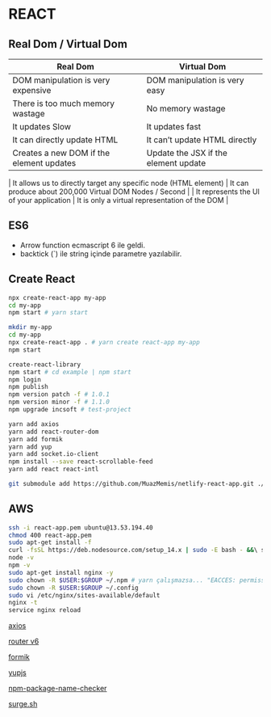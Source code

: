 # REACT

## Real Dom / Virtual Dom

| Real Dom                                 | Virtual Dom                          |
| ---------------------------------------- | ------------------------------------ |
| DOM manipulation is very expensive       | DOM manipulation is very easy        |
| There is too much memory wastage         | No memory wastage                    |
| It updates Slow                          | It updates fast                      |
| It can directly update HTML              | It can’t update HTML directly        |
| Creates a new DOM if the element updates | Update the JSX if the element update |

| It allows us to directly target any specific
node (HTML element) | It can produce about 200,000 Virtual DOM
Nodes / Second |
| It represents the Ul of your application | It is only a virtual representation of the DOM |

## ES6

- Arrow function ecmascript 6 ile geldi.
- backtick (`) ile string içinde parametre yazılabilir.

## Create React

```sh
npx create-react-app my-app
cd my-app
npm start # yarn start
```

```sh
mkdir my-app
cd my-app
npx create-react-app . # yarn create react-app my-app
npm start
```

```sh
create-react-library
npm start # cd example | npm start
npm login
npm publish
npm version patch -f # 1.0.1
npm version minor -f # 1.1.0
npm upgrade incsoft # test-project
```

```sh
yarn add axios
yarn add react-router-dom
yarn add formik
yarn add yup
yarn add socket.io-client
npm install --save react-scrollable-feed
yarn add react react-intl
```

```sh
git submodule add https://github.com/MuazMemis/netlify-react-app.git ./2-orta-seviye/3-react/dersler/17-deploying/netlify
```

## AWS

```sh
ssh -i react-app.pem ubuntu@13.53.194.40
chmod 400 react-app.pem
sudo apt-get install -f
curl -fsSL https://deb.nodesource.com/setup_14.x | sudo -E bash - &&\ sudo apt-get install -y nodejs
node -v
npm -v
sudo apt-get install nginx -y
sudo chown -R $USER:$GROUP ~/.npm # yarn çalışmazsa... "EACCES: permission denied, open '/home/ubuntu/.config/yarn'"
sudo chown -R $USER:$GROUP ~/.config
sudo vi /etc/nginx/sites-available/default
nginx -t
service nginx reload
```

[axios](https://formik.org/docs/examples/basic)

[router v6](https://formik.org/docs/examples/basic)

[formik](https://formik.org/docs/examples/basic)

[yupjs](https://github.com/jquense/yup)

[npm-package-name-checker](https://remarkablemark.org/npm-package-name-checker)

[surge.sh](https://surge.sh)
